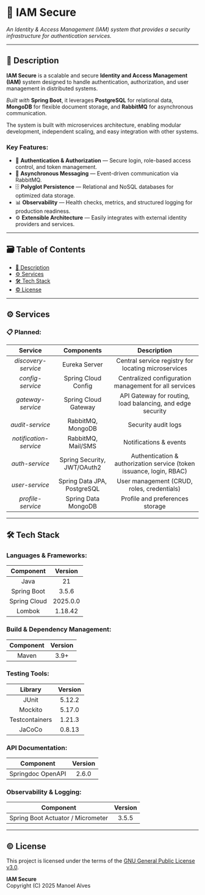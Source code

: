 # 🔐 IAM Secure
*An Identity & Access Management (IAM) system that provides a security infrastructure for authentication services.*

---

## 📝 Description
**IAM Secure** is a scalable and secure **Identity and Access Management (IAM)** system designed to handle authentication, authorization, and user management in distributed systems.

_Built with_ **Spring Boot**, it leverages **PostgreSQL** for relational data, **MongoDB** for flexible document storage, and **RabbitMQ** for asynchronous communication.

The system is built with microservices architecture, enabling modular development, independent scaling, and easy integration with other systems. 

### Key Features:
- 🔐 **Authentication & Authorization** — Secure login, role-based access control, and token management.
- 📡 **Asynchronous Messaging** — Event-driven communication via RabbitMQ.
- 🗄️ **Polyglot Persistence** — Relational and NoSQL databases for optimized data storage.
- 📊 **Observability** — Health checks, metrics, and structured logging for production readiness.
- ⚙️ **Extensible Architecture** — Easily integrates with external identity providers and services.

---

## 🗃️ Table of Contents
* [📝 Description](#-description)
* [⚙️ Services](#-services)
* [🛠️ Tech Stack](#-tech-stack)
* [©️ License](#-license)

---

## ⚙️ Services

### 📋 Planned:
|        Service         |         Components          |                             Description                              |
|:----------------------:|:---------------------------:|:--------------------------------------------------------------------:|
|  _discovery-service_   |        Eureka Server        |         Central service registry for locating microservices          |
|    _config-service_    |     Spring Cloud Config     |        Centralized configuration management for all services         |
|   _gateway-service_    |    Spring Cloud Gateway     |      API Gateway for routing, load balancing, and edge security      |
|    _audit-service_     |      RabbitMQ, MongoDB      |                         Security audit logs                          |
| _notification-service_ |     RabbitMQ, Mail/SMS      |                        Notifications & events                        |
|     _auth-service_     | Spring Security, JWT/OAuth2 | Authentication & authorization service (token issuance, login, RBAC) |
|     _user-service_     | Spring Data JPA, PostgreSQL |              User management (CRUD, roles, credentials)              |
|   _profile-service_    |     Spring Data MongoDB     |                   Profile and preferences storage                    |

---

## 🛠️ Tech Stack

### Languages & Frameworks:
|     **Component**     | **Version** |
|:---------------------:|:-----------:|
|         Java          |     21      |
|      Spring Boot      |    3.5.6    |
|     Spring Cloud      |  2025.0.0   |
|        Lombok         |   1.18.42   |

### Build & Dependency Management:
| **Component** | **Version** |
|:-------------:|:-----------:|
|     Maven     |    3.9+     |

### Testing Tools:
|    Library     | Version |
|:--------------:|:-------:|
|     JUnit      | 5.12.2  |
|    Mockito     | 5.17.0  |
| Testcontainers | 1.21.3  |
|     JaCoCo     | 0.8.13  |

### API Documentation:    
|     Component     | Version |
|:-----------------:|:-------:|
| Springdoc OpenAPI |  2.6.0  |

### Observability & Logging:
|             Component             | Version |
|:---------------------------------:|:-------:|
| Spring Boot Actuator / Micrometer |  3.5.5  |

---

## ©️ License
This project is licensed under the terms of the [GNU General Public License v3.0](LICENSE).

**IAM Secure**  
Copyright (C) 2025 Manoel Alves

